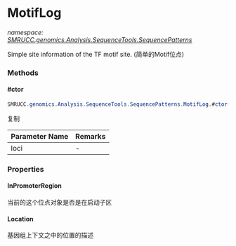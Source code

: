 ﻿# MotifLog
_namespace: [SMRUCC.genomics.Analysis.SequenceTools.SequencePatterns](./index.md)_

Simple site information of the TF motif site.
 (简单的Motif位点)



### Methods

#### #ctor
```csharp
SMRUCC.genomics.Analysis.SequenceTools.SequencePatterns.MotifLog.#ctor(SMRUCC.genomics.Analysis.SequenceTools.SequencePatterns.MotifLog)
```
复制

|Parameter Name|Remarks|
|--------------|-------|
|loci|-|



### Properties

#### InPromoterRegion
当前的这个位点对象是否是在启动子区
#### Location
基因组上下文之中的位置的描述
